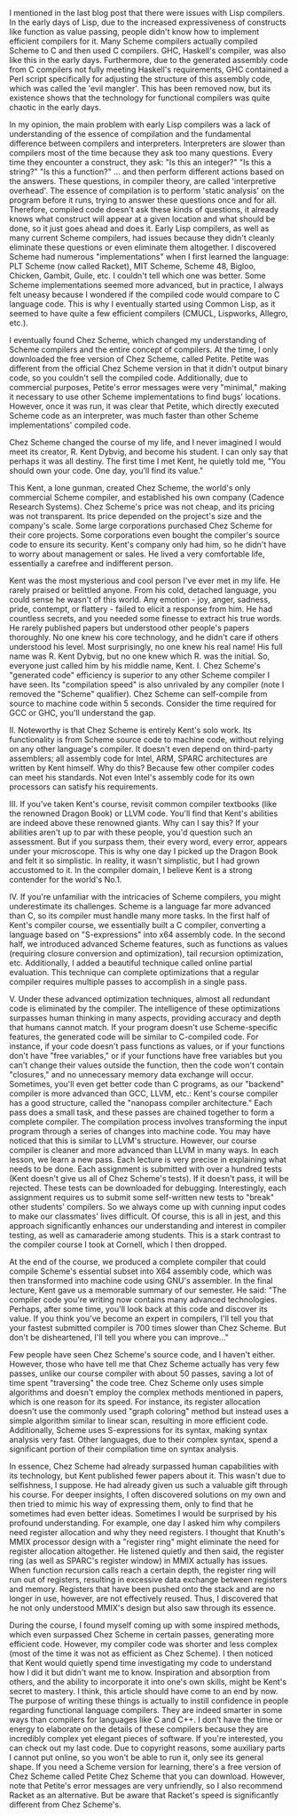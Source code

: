  I mentioned in the last blog post that there were issues with Lisp compilers. In the early days of Lisp, due to the increased expressiveness of constructs like function as value passing, people didn't know how to implement efficient compilers for it. Many Scheme compilers actually compiled Scheme to C and then used C compilers. GHC, Haskell's compiler, was also like this in the early days. Furthermore, due to the generated assembly code from C compilers not fully meeting Haskell's requirements, GHC contained a Perl script specifically for adjusting the structure of this assembly code, which was called the 'evil mangler'. This has been removed now, but its existence shows that the technology for functional compilers was quite chaotic in the early days.

In my opinion, the main problem with early Lisp compilers was a lack of understanding of the essence of compilation and the fundamental difference between compilers and interpreters. Interpreters are slower than compilers most of the time because they ask too many questions. Every time they encounter a construct, they ask: "Is this an integer?" "Is this a string?" "Is this a function?" ... and then perform different actions based on the answers. These questions, in compiler theory, are called 'interpretive overhead'. The essence of compilation is to perform 'static analysis' on the program before it runs, trying to answer these questions once and for all. Therefore, compiled code doesn't ask these kinds of questions, it already knows what construct will appear at a given location and what should be done, so it just goes ahead and does it. Early Lisp compilers, as well as many current Scheme compilers, had issues because they didn't cleanly eliminate these questions or even eliminate them altogether. I discovered Scheme had numerous "implementations" when I first learned the language: PLT Scheme (now called Racket), MIT Scheme, Scheme 48, Bigloo, Chicken, Gambit, Guile, etc. I couldn't tell which one was better. Some Scheme implementations seemed more advanced, but in practice, I always felt uneasy because I wondered if the compiled code would compare to C language code. This is why I eventually started using Common Lisp, as it seemed to have quite a few efficient compilers (CMUCL, Lispworks, Allegro, etc.).

I eventually found Chez Scheme, which changed my understanding of Scheme compilers and the entire concept of compilers. At the time, I only downloaded the free version of Chez Scheme, called Petite. Petite was different from the official Chez Scheme version in that it didn't output binary code, so you couldn't sell the compiled code. Additionally, due to commercial purposes, Petite's error messages were very "minimal," making it necessary to use other Scheme implementations to find bugs' locations. However, once it was run, it was clear that Petite, which directly executed Scheme code as an interpreter, was much faster than other Scheme implementations' compiled code.

Chez Scheme changed the course of my life, and I never imagined I would meet its creator, R. Kent Dybvig, and become his student. I can only say that perhaps it was all destiny. The first time I met Kent, he quietly told me, "You should own your code. One day, you'll find its value."

This Kent, a lone gunman, created Chez Scheme, the world's only commercial Scheme compiler, and established his own company (Cadence Research Systems). Chez Scheme's price was not cheap, and its pricing was not transparent. Its price depended on the project's size and the company's scale. Some large corporations purchased Chez Scheme for their core projects. Some corporations even bought the compiler's source code to ensure its security. Kent's company only had him, so he didn't have to worry about management or sales. He lived a very comfortable life, essentially a carefree and indifferent person.

Kent was the most mysterious and cool person I've ever met in my life. He rarely praised or belittled anyone. From his cold, detached language, you could sense he wasn't of this world. Any emotion - joy, anger, sadness, pride, contempt, or flattery - failed to elicit a response from him. He had countless secrets, and you needed some finesse to extract his true words. He rarely published papers but understood other people's papers thoroughly. No one knew his core technology, and he didn't care if others understood his level. Most surprisingly, no one knew his real name! His full name was R. Kent Dybvig, but no one knew which R. was the initial. So, everyone just called him by his middle name, Kent. I. Chez Scheme's "generated code" efficiency is superior to any other Scheme compiler I have seen. Its "compilation speed" is also unrivaled by any compiler (note I removed the "Scheme" qualifier). Chez Scheme can self-compile from source to machine code within 5 seconds. Consider the time required for GCC or GHC, you'll understand the gap.

II. Noteworthy is that Chez Scheme is entirely Kent's solo work. Its functionality is from Scheme source code to machine code, without relying on any other language's compiler. It doesn't even depend on third-party assemblers; all assembly code for Intel, ARM, SPARC architectures are written by Kent himself. Why do this? Because few other compiler codes can meet his standards. Not even Intel's assembly code for its own processors can satisfy his requirements.

III. If you've taken Kent's course, revisit common compiler textbooks (like the renowned Dragon Book) or LLVM code. You'll find that Kent's abilities are indeed above these renowned giants. Why can I say this? If your abilities aren't up to par with these people, you'd question such an assessment. But if you surpass them, their every word, every error, appears under your microscope. This is why one day I picked up the Dragon Book and felt it so simplistic. In reality, it wasn't simplistic, but I had grown accustomed to it. In the compiler domain, I believe Kent is a strong contender for the world's No.1.

IV. If you're unfamiliar with the intricacies of Scheme compilers, you might underestimate its challenges. Scheme is a language far more advanced than C, so its compiler must handle many more tasks. In the first half of Kent's compiler course, we essentially built a C compiler, converting a language based on "S-expressions" into x64 assembly code. In the second half, we introduced advanced Scheme features, such as functions as values (requiring closure conversion and optimization), tail recursion optimization, etc. Additionally, I added a beautiful technique called online partial evaluation. This technique can complete optimizations that a regular compiler requires multiple passes to accomplish in a single pass.

V. Under these advanced optimization techniques, almost all redundant code is eliminated by the compiler. The intelligence of these optimizations surpasses human thinking in many aspects, providing accuracy and depth that humans cannot match. If your program doesn't use Scheme-specific features, the generated code will be similar to C-compiled code. For instance, if your code doesn't pass functions as values, or if your functions don't have "free variables," or if your functions have free variables but you can't change their values outside the function, then the code won't contain "closures," and no unnecessary memory data exchange will occur. Sometimes, you'll even get better code than C programs, as our "backend" compiler is more advanced than GCC, LLVM, etc.: Kent's course compiler has a good structure, called the "nanopass compiler architecture." Each pass does a small task, and these passes are chained together to form a complete compiler. The compilation process involves transforming the input program through a series of changes into machine code. You may have noticed that this is similar to LLVM's structure. However, our course compiler is cleaner and more advanced than LLVM in many ways. In each lesson, we learn a new pass. Each lecture is very precise in explaining what needs to be done. Each assignment is submitted with over a hundred tests (Kent doesn't give us all of Chez Scheme's tests). If it doesn't pass, it will be rejected. These tests can be downloaded for debugging. Interestingly, each assignment requires us to submit some self-written new tests to "break" other students' compilers. So we always come up with cunning input codes to make our classmates' lives difficult. Of course, this is all in jest, and this approach significantly enhances our understanding and interest in compiler testing, as well as camaraderie among students. This is a stark contrast to the compiler course I took at Cornell, which I then dropped.

At the end of the course, we produced a complete compiler that could compile Scheme's essential subset into X64 assembly code, which was then transformed into machine code using GNU's assembler. In the final lecture, Kent gave us a memorable summary of our semester. He said: "The compiler code you're writing now contains many advanced technologies. Perhaps, after some time, you'll look back at this code and discover its value. If you think you've become an expert in compilers, I'll tell you that your fastest submitted compiler is 700 times slower than Chez Scheme. But don't be disheartened, I'll tell you where you can improve…"

Few people have seen Chez Scheme's source code, and I haven't either. However, those who have tell me that Chez Scheme actually has very few passes, unlike our course compiler with about 50 passes, saving a lot of time spent "traversing" the code tree. Chez Scheme only uses simple algorithms and doesn't employ the complex methods mentioned in papers, which is one reason for its speed. For instance, its register allocation doesn't use the commonly used "graph coloring" method but instead uses a simple algorithm similar to linear scan, resulting in more efficient code. Additionally, Scheme uses S-expressions for its syntax, making syntax analysis very fast. Other languages, due to their complex syntax, spend a significant portion of their compilation time on syntax analysis.

In essence, Chez Scheme had already surpassed human capabilities with its technology, but Kent published fewer papers about it. This wasn't due to selfishness, I suppose. He had already given us such a valuable gift through his course. For deeper insights, I often discovered solutions on my own and then tried to mimic his way of expressing them, only to find that he sometimes had even better ideas. Sometimes I would be surprised by his profound understanding. For example, one day I asked him why compilers need register allocation and why they need registers. I thought that Knuth's MMIX processor design with a "register ring" might eliminate the need for register allocation altogether. He listened quietly and then said, the register ring (as well as SPARC's register window) in MMIX actually has issues. When function recursion calls reach a certain depth, the register ring will run out of registers, resulting in excessive data exchange between registers and memory. Registers that have been pushed onto the stack and are no longer in use, however, are not effectively reused. Thus, I discovered that he not only understood MMIX's design but also saw through its essence.

During the course, I found myself coming up with some inspired methods, which even surpassed Chez Scheme in certain passes, generating more efficient code. However, my compiler code was shorter and less complex (most of the time it was not as efficient as Chez Scheme). I then noticed that Kent would quietly spend time investigating my code to understand how I did it but didn't want me to know. Inspiration and absorption from others, and the ability to incorporate it into one's own skills, might be Kent's secret to mastery. I think, this article should have come to an end by now. The purpose of writing these things is actually to instill confidence in people regarding functional language compilers. They are indeed smarter in some ways than compilers for languages like C and C++. I don't have the time or energy to elaborate on the details of these compilers because they are incredibly complex yet elegant pieces of software. If you're interested, you can check out my last code. Due to copyright reasons, some auxiliary parts I cannot put online, so you won't be able to run it, only see its general shape. If you need a Scheme version for learning, there's a free version of Chez Scheme called Petite Chez Scheme that you can download. However, note that Petite's error messages are very unfriendly, so I also recommend Racket as an alternative. But be aware that Racket's speed is significantly different from Chez Scheme's.